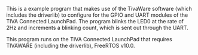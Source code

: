 This is a example program that makes use of the TivaWare software (which includes the driverlib) to configure for the GPIO and UART modules of the TIVA Connected LaunchPad. The program blinks the LED0 at the rate of 2Hz and increments a blinking count, which is sent out through the UART.

This program runs on the TIVA Connected LaunchPad that requires TIVAWARE (including the driverlib), FreeRTOS v10.0.

